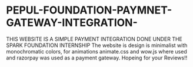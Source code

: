 # PEPUL-FOUNDATION-PAYMNET-GATEWAY-INTEGRATION-
THIS WEBSITE IS A SIMPLE PAYMENT INTEGRATION DONE UNDER THE SPARK FOUNDATION INTERNSHIP
The website is design is minimalist
with monochromatic colors, for animations animate.css and wow.js where used and razorpay was used as a payment gateway.
Hopeing for your Reviews!! 
